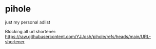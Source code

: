 # pihole
just my personal adlist

Blocking all url shortener: https://raw.githubusercontent.com/YJJosh/pihole/refs/heads/main/URL-shortener
